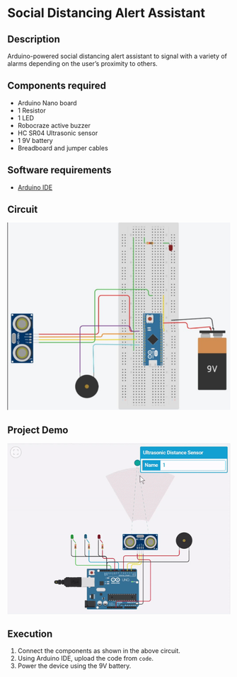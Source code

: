Social Distancing Alert Assistant
=============

## Description
Arduino-powered social distancing alert assistant to signal with a variety of alarms depending on the user’s proximity to others.

## Components required
* Arduino Nano board
* 1 Resistor
* 1 LED
* Robocraze active buzzer
* HC SR04 Ultrasonic sensor
* 1 9V battery
* Breadboard and jumper cables

## Software requirements
* [Arduino IDE](https://www.arduino.cc/en/software)

## Circuit
![circuit](circuit.jpg)

## Project Demo
![demo](https://github.com/maanas-talwar/SocialDistancingAlertAssistant/blob/main/tinkercad_prototype.gif)

## Execution
1. Connect the components as shown in the above circuit.
2. Using Arduino IDE, upload the code from `code`.
3. Power the device using the 9V battery.


